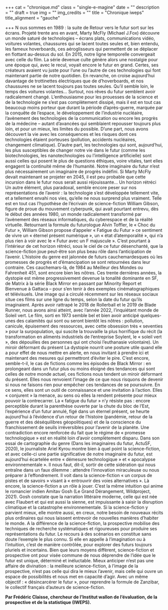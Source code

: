 +++
cat = "chronique.md"
class = "single-e-magine"
date = ""
description = ""
draft = true
img = ""
img_credits = ""
title = "Chronique iweps"
title_alignment = "gauche"

+++
N ous sommes en 1989 : la suite de Retour vers le futur sort sur les écrans. Projeté trente ans en avant, Marty McFly (Michael J.Fox) découvre un monde saturé de technologies – écrans plats, communications vidéo, voitures volantes, chaussures qui se lacent toutes seules et, bien entendu, les fameux hoverboards, ces aéroglisseurs qui permettent de se déplacer en flottant au-dessus du sol. En 2015, notre ligne temporelle convergeait avec celle du film. La série devenue culte génère alors une nostalgie pour une époque qui, avec le recul, voyait encore le futur en grand. Certes, ses créateurs avaient vu juste pour l’une ou l’autre de ces technologies qui font maintenant partie de notre quotidien. En revanche, on croise aujourd’hui davantage de trottinettes électriques que de d’hoverboards, et nos chaussures ne se lacent toujours pas toutes seules. Qu’il semble loin, le temps des voitures volantes… Surtout, nos rêves du futur semblent avoir radicalement changé. L’enthousiasme pour les prouesses de la science et de la technologie ne s’est pas complètement dissipé, mais il est en tout cas beaucoup moins porteur que durant la période d’après-guerre, marquée par la conquête de l’espace, le développement de l’industrie nucléaire, l’avènement des technologies de la communication ou encore les progrès de la médecine – autant d’avancées qui semblaient repousser toujours plus loin, et pour un mieux, les limites du possible. D’une part, nous avons découvert la vie avec les conséquences et les risques dont ces technologies étaient porteuses (pollution, accidents nucléaires, changement climatique). D’autre part, les technologies qui sont, aujourd’hui, les plus susceptibles de changer notre vie dans le futur (comme les biotechnologies, les nanotechnologies ou l’intelligence artificielle) sont aussi celles qui posent le plus de questions éthiques, voire vitales, tant elles engagent la continuité même de l’humanité. Notre imaginaire du futur n’est plus nécessairement un imaginaire de progrès indéfini. Si Marty McFly devait maintenant se projeter en 2045, il est peu probable que cette incursion dans le futur nous serait aussi réjouissante… Un horizon rétréci Un autre élément, plus paradoxal, semble encore peser sur nos représentations de l’avenir : la technologie s’est développée tellement vite, et a tellement envahi nos vies, qu’elle ne nous surprend plus vraiment. Telle est en tout cas l’hypothèse de l’écrivain de science-fiction William Gibson, figure de proue du mouvement cyberpunk, qui avait pourtant entrevu, dès le début des années 1980, un monde radicalement transformé par l’avènement des réseaux informatiques, du cyberespace et de la réalité virtuelle. Retournant la formule du futurologue Alvin Toffler, le « Choc du Futur », William Gibson propose d’appeler « Fatigue du Futur » ce sentiment de vivre un « éternel présent numérique », un « état d’atemporalité », qui n’a plus rien à voir avec le « Futur avec un F majuscule ». C’est pourtant à l’intérieur de cet horizon rétréci, sous le ciel de ce futur désenchanté, que la science-fiction joue peut-être son plus beau rôle dans l’anticipation de l’avenir. L’histoire du genre est jalonnée de futurs cauchemardesques où les promesses de progrès et d’émancipation se sont retournées dans leur contraire. Ces cauchemars-là, de 1984 au Meilleur des Mondes ou Fahrenheit 451, sont encore bien les nôtres. Ces trente dernières années, la dystopie est même progressivement devenue la tonalité dominante en SF, de Matrix à la série Black Mirror en passant par Minority Report et Bienvenue à Gattaca – pour s’en tenir à des exemples cinématographiques et télévisuels. Une image qui a circulé récemment sur les réseaux sociaux situe ces films sur une ligne du temps, selon la date du futur qu’ils imaginaient. Après avoir rattrapé le 2018 de Rollerball et le 2019 de Blade Runner, nous avons ainsi atteint, avec l’année 2022, l’inquiétant monde de Soleil vert. Le film, sorti en 1973 semble bel et bien avoir anticipé quelques-unes des calamités qui sont ou seront bientôt les nôtres : pollution, canicule, épuisement des ressources, avec cette obsession très « seventies » pour la surpopulation, qui suscite la trouvaille la plus horrifique du récit (la transformation en aliments industriels de l’entreprise Soylent, le « soleil vert », des dépouilles des personnes qui ont choisi l’euthanasie volontaire). Un miroir déformant du présent La dystopie nourrit une posture utile quand elle a pour effet de nous mettre en alerte, en nous invitant à prendre ici et maintenant des mesures qui permettront d’éviter le pire. C’est encore, semble-t-il, le cas de fictions comme les épisodes de Black Mirror : en prolongeant dans un futur plus ou moins éloigné des tendances qui sont celles de notre monde actuel, ces fictions nous tendent un miroir déformant du présent. Elles nous renvoient l’image de ce que nous risquons de devenir si nous ne faisons rien pour empêcher ces tendances de se poursuivre. En ce sens, elles sont un outil de connaissance et une invitation à l’action. Elles « conjurent » la menace, au sens où elles la rendent présente pour mieux pouvoir la contrecarrer. La « fatigue du futur » n’y résiste pas : encore perceptible durant la parenthèse ouverte par la chute du bloc de l’Est, l’expérience d’un futur annulé, figé dans un éternel présent, se heurte aujourd’hui à l’évidence d’un retour de l’histoire (pandémie, retour de la guerre et des déséquilibres géopolitiques) et de la conscience du franchissement de seuils irréversibles pour l’avenir de la planète. Une contradiction encore renforcée du fait que le régime de « promesse technologique » est en réalité loin d’avoir complètement disparu. Dans son essai de cartographie du genre (Dans les imaginaires du futur, ActuSF, 2020), le journaliste Ariel Kyrou montre bien à quel point la science-fiction, et avec celle-ci une partie significative de notre imaginaire du futur, est aujourd’hui écartelée entre « démesure technologique » et « apocalypse environnementale ». Il nous faut, dit-il, sortir de cette sidération qui nous entraîne dans un faux dilemme : attendre l’innovation miraculeuse ou nous préparer à l’effondrement. Il voit dans la science-fiction « un corpus de pistes et de savoirs » visant à « entrouvrir des voies alternatives ». Là encore, la science-fiction a un rôle à jouer. C’est la même intuition qui anime le romancier indien Amitav Gosh (Le Grand Dérangement, Wildproject, 2021). Gosh constate que la narration littéraire moderne, celle qui est née avec Flaubert et qui est aussi la sienne, est impuissante à saisir la disruption climatique et la catastrophe environnementale. Si la science-fiction y parvient mieux, elle montre aussi, en creux, notre besoin de nouveaux récits plus ordinaires qui nous laissent entrevoir de nouvelles manières d’habiter le monde. A la différence de la science-fiction, la prospective mobilise des techniques de recherche systématiques et rigoureuses pour produire ses représentations du futur. Le recours à des scénarios en constitue sans doute l’exemple le plus connu. Si elle en appelle à l’imagination ou à l’intuition, c’est de manière contrôlée, pour explorer des futurs toujours pluriels et incertains. Bien que leurs moyens diffèrent, science-fiction et prospective ont pour visée commune de nous déprendre de l’idée que le futur est unique, déterminé et inéluctable. Mieux anticiper n’est pas une affaire de divination : la meilleure science-fiction, à l’image de la prospective, n’est pas celle qui dira le mieux l’avenir, mais celle qui ouvre un espace de possibilités et nous met en capacité d’agir. Avec un même objectif : « désincarcérer le futur », pour reprendre la formule de Zanzibar, le collectif français d’auteurs de science-fiction.

**Par Frédéric Claisse, chercheur de l’Institut wallon de l’évaluation, de la prospective et de la statistique (IWEPS).**